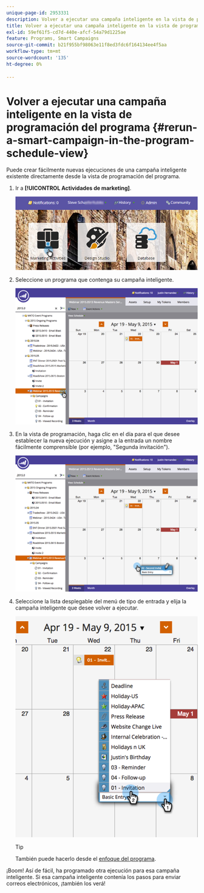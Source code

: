 ```yaml
---
unique-page-id: 2953331
description: Volver a ejecutar una campaña inteligente en la vista de programación - Documentos de Marketo - Documentación del producto
title: Volver a ejecutar una campaña inteligente en la vista de programación del programa
exl-id: 59ef61f5-cd7d-440e-afcf-54a79d1225ae
feature: Programs, Smart Campaigns
source-git-commit: b21f955bf98063e11f8ed3fdc6f164134ee4f5aa
workflow-type: tm+mt
source-wordcount: '135'
ht-degree: 0%

---
```


# Volver a ejecutar una campaña inteligente en la vista de programación del programa {#rerun-a-smart-campaign-in-the-program-schedule-view}

Puede crear fácilmente nuevas ejecuciones de una campaña inteligente existente directamente desde la vista de programación del programa.

1. Ir a **[!UICONTROL Actividades de marketing]**.

   ![](assets/login-marketing-activities-3.png)

1. Seleccione un programa que contenga su campaña inteligente.

   ![](assets/image2015-4-16-14-3a40-3a11.png)

1. En la vista de programación, haga clic en el día para el que desee establecer la nueva ejecución y asigne a la entrada un nombre fácilmente comprensible (por ejemplo, &quot;Segunda invitación&quot;).

   ![](assets/image2015-4-16-14-3a42-3a0.png)

1. Seleccione la lista desplegable del menú de tipo de entrada y elija la campaña inteligente que desee volver a ejecutar.

   ![](assets/image2015-4-16-15-3a26-3a33.png)

   >[!TIP]
   >
   >También puede hacerlo desde el [enfoque del programa](/help/marketo/product-docs/core-marketo-concepts/marketing-calendar/understanding-the-calendar/understand-enable-program-focus.md).

¡Boom! Así de fácil, ha programado otra ejecución para esa campaña inteligente. Si esa campaña inteligente contenía los pasos para enviar correos electrónicos, ¡también los verá!
